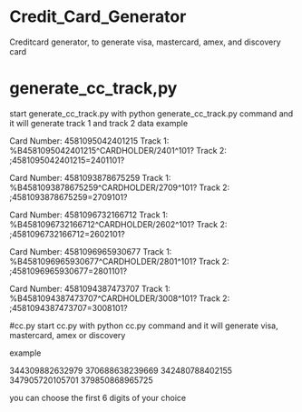 # Credit_Card_Generator
Creditcard generator, to generate visa, mastercard, amex, and discovery card

# generate_cc_track,py
start generate_cc_track.py with python generate_cc_track.py command and it will generate track 1 and track 2 data
example

Card Number: 4581095042401215
Track 1: %B4581095042401215^CARDHOLDER/2401^101?
Track 2: ;4581095042401215=2401101?

Card Number: 4581093878675259
Track 1: %B4581093878675259^CARDHOLDER/2709^101?
Track 2: ;4581093878675259=2709101?

Card Number: 4581096732166712
Track 1: %B4581096732166712^CARDHOLDER/2602^101?
Track 2: ;4581096732166712=2602101?

Card Number: 4581096965930677
Track 1: %B4581096965930677^CARDHOLDER/2801^101?
Track 2: ;4581096965930677=2801101?

Card Number: 4581094387473707
Track 1: %B4581094387473707^CARDHOLDER/3008^101?
Track 2: ;4581094387473707=3008101?

#cc.py
start cc.py with python cc.py command and it will generate visa, mastercard, amex or discovery

example

344309882632979
370688638239669
342480788402155
347905720105701
379850868965725

you can choose the first 6 digits of your choice

